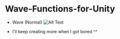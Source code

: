 # Wave-Functions-for-Unity

- Wave (Normal)
![Alt Text]([https://media.giphy.com/media/vFKqnCdLPNOKc/giphy.gif](https://media.giphy.com/media/v1.Y2lkPTc5MGI3NjExNWQwY2UzMDU0MjlhZWNjYTM1M2M2N2IwMzFmMDFhMzRjNTlhOGRkZCZjdD1n/712MAfYNoqrQTsNkY4/giphy.gif))

- I'll keep creating more when I got bored ^^
